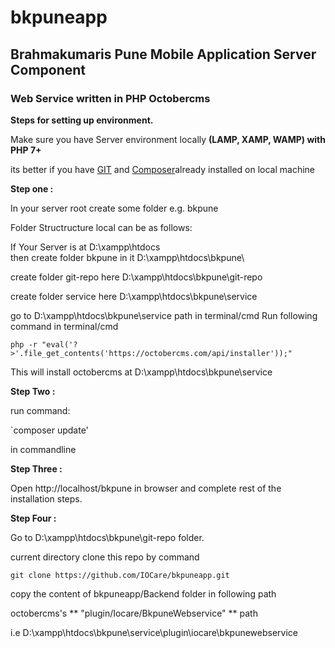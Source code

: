 # bkpuneapp
## Brahmakumaris Pune Mobile Application Server Component
### Web Service written in PHP Octobercms

**Steps for setting up environment.**

Make sure you have Server environment locally **(LAMP, XAMP, WAMP) with PHP 7+**

its better if you have [GIT](http://git-scm.com/downloads) and [Composer](https://getcomposer.org/Composer-Setup.exe)already installed on local machine 

**Step one :**

In your server root create some folder e.g. bkpune

Folder Structructure local can be as follows:

If Your Server is at D:\xampp\htdocs\
then create folder bkpune in it
D:\xampp\htdocs\bkpune\

create folder git-repo here 
D:\xampp\htdocs\bkpune\git-repo

create folder service here 
D:\xampp\htdocs\bkpune\service

go to D:\xampp\htdocs\bkpune\service path in terminal/cmd
Run following command in terminal/cmd

`php -r "eval('?>'.file_get_contents('https://octobercms.com/api/installer'));"`

This will install octobercms at D:\xampp\htdocs\bkpune\service

**Step Two :**

run command:

`composer update'

in commandline

**Step Three :**

Open http://localhost/bkpune in browser and complete rest of the installation steps.




**Step Four :**

Go to D:\xampp\htdocs\bkpune\git-repo folder.

current directory clone this repo by command


`git clone https://github.com/IOCare/bkpuneapp.git`


copy the content of bkpuneapp/Backend folder in following path

octobercms's  ** "plugin/Iocare/BkpuneWebservice" ** path

i.e D:\xampp\htdocs\bkpune\service\plugin\iocare\bkpunewebservice




